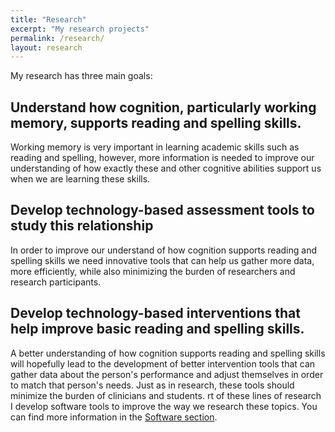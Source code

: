 ```yaml
---
title: "Research"
excerpt: "My research projects"
permalink: /research/
layout: research
---
```


My research has three main goals:
## Understand how cognition, particularly working memory, supports reading and spelling skills.

Working memory is very important in learning academic skills such as reading and spelling,
however, more information is needed to improve our understanding of how exactly these and other
cognitive abilities support us when we are learning these skills.

## Develop technology-based assessment tools to study this relationship

In order to improve our understand of how cognition supports reading and spelling skills we
need innovative tools that can help us gather more data, more efficiently, while also minimizing
the burden of researchers and research participants.

## Develop technology-based interventions that help improve basic reading and spelling skills.

A better understanding of how cognition supports reading and spelling skills will hopefully lead
to the development of better intervention tools that can gather data about the person's
performance and adjust themselves in order to match that person's needs. Just as in research,
these tools should minimize the burden of clinicians and students.
rt of these lines of research I develop software tools to improve the way we research
these topics. You can find more information in
the <a href="{{ site.url }}{{ site.baseurl }}/software">Software section</a>.
